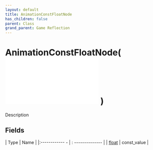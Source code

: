 ```yaml
---
layout: default
title: AnimationConstFloatNode
has_children: false
parent: Class
grand_parent: Game Reflection
---
```

# AnimationConstFloatNode( ![ AnimationEvalNode ](game-reflection/classes/animation_eval_node.md) )
Description 

## Fields
| Type | Name |
|:------------ - | : -------------- |
| [float](game-reflection/components/float.md) | const_value |
